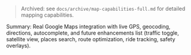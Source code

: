 > Archived: see `docs/archive/map-capabilities-full.md` for detailed mapping capabilities.

Summary: Real Google Maps integration with live GPS, geocoding, directions, autocomplete, and future enhancements list (traffic toggle, satellite view, places search, route optimization, ride tracking, safety overlays).